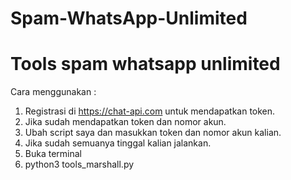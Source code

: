 # Spam-WhatsApp-Unlimited

# Tools spam whatsapp unlimited

Cara menggunakan :
1. Registrasi di https://chat-api.com untuk mendapatkan token.
2. Jika sudah mendapatkan token dan nomor akun.
3. Ubah script saya dan masukkan token dan nomor akun kalian.
4. Jika sudah semuanya tinggal kalian jalankan.
5. Buka terminal
6. python3 tools_marshall.py
